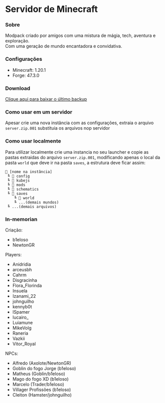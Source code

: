 # Servidor de Minecraft

### Sobre
Modpack criado por amigos com uma mistura de mágia, tech, aventura e exploração.\
Com uma geração de mundo encantadora e convidativa.


### Configurações
* Minecraft: 1.20.1
* Forge: 47.3.0

### Download
[Clique aqui para baixar o último backup](https://github.com/akauangr/mineserver-minelite/archive/refs/heads/main.zip)


### Como usar em um servidor
Apesar crie uma nova instância com as configurações, extraia o arquivo ```server.zip.001``` substituia os arquivos nop servidor


### Como usar localmente
Para utilizar localmente crie uma instancia no seu launcher e copie as pastas extraidas do arquivo ```server.zip.001```, modificando apenas o local da pasta ```world``` que deve ir na pasta ```saves```, a estrutura deve ficar assim:

```
📁 [nome na instância]
 ╚ 📁 config
 ╚ 📁 kubejs
 ╚ 📁 mods
 ╚ 📁 schematics
 ╚ 📁 saves
    ╚ 📁 world
    ╚ ...(demais mundos)
 ╚ ...(demais arquivos)
```

### In-memorian
Criação:
* b1eloso
* NewtonGR

Players:
* Anidridia
* arceusbh
* Cahrm
* Disgracinha
* Flora_Florinda
* Insuela
* Izanami_22
* johnguilho
* kennyb0t
* lSpamer
* lucairo_
* Luiamune
* MikeVolg
* Raneria
* Vazkii
* Vitor_Royal

NPCs:
* Alfredo (Axolote/NewtonGR)
* Goblin do fogo Jorge (b1eloso)
* Matheus (Goblin/b1eloso)
* Mago do fogo XD (b1eloso)
* Marcelo (Trader/b1eloso)
* Villager Profissões (b1eloso)
* Cleiton (Hamster/johnguilho)